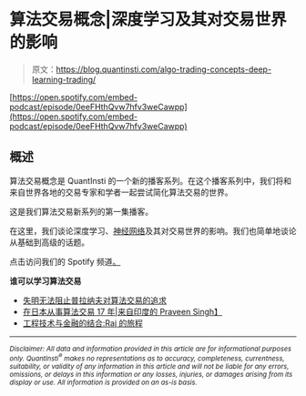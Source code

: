 # 算法交易概念|深度学习及其对交易世界的影响

> 原文：<https://blog.quantinsti.com/algo-trading-concepts-deep-learning-trading/>

[https://open.spotify.com/embed-podcast/episode/0eeFHthQvw7hfv3weCawpp](https://open.spotify.com/embed-podcast/episode/0eeFHthQvw7hfv3weCawpp)

## **概述**

算法交易概念是 QuantInsti 的一个新的播客系列。在这个播客系列中，我们将和来自世界各地的交易专家和学者一起尝试简化算法交易的世界。

这是我们算法交易新系列的第一集播客。

在这里，我们谈论深度学习、[神经网络](https://quantra.quantinsti.com/course/neural-networks-deep-learning-trading-ernest-chan)及其对交易世界的影响。我们也简单地谈论从基础到高级的话题。

点击访问我们的 Spotify 频道[。](https://open.spotify.com/show/7nzhQgFVMet9kZHJ2Sl9PJ)

**谁可以学习算法交易**

*   [失明无法阻止普拉纳夫对算法交易的追求](/blindness-algorithmic-trading-epat-success-story-pranav-lal/)
*   [在日本从事算法交易 17 年|来自印度的 Praveen Singh】](/information-technology-investment-banking-algo-trading-epat-success-story-praveens-story/)
*   [工程技术与金融的结合:Raj 的旅程](/engineering-algorithmic-trading-epat-success-story-raj-mahajan/)

* * *

<small>*Disclaimer: All data and information provided in this article are for informational purposes only. QuantInsti<sup>®</sup> makes no representations as to accuracy, completeness, currentness, suitability, or validity of any information in this article and will not be liable for any errors, omissions, or delays in this information or any losses, injuries, or damages arising from its display or use. All information is provided on an as-is basis.*</small>